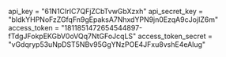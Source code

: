 api_key = "61N1CIrIC7QFjZCbTvwGbXzxh"
api_secret_key = "bldkYHPNoFzZGfqFn9gEpaksA7NhxdYPN9jn0EzqA9cJojIZ6m"
access_token = "1811851472654544897-fTdgJFokpEKGbV0oVQq7NtGFoJcqLS"
access_token_secret = "vGdqryp53uNpDST5NBv95GgYNzPOE4JFxu8vshE4eAlug"
